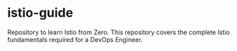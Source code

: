 # istio-guide
Repository to learn Istio from Zero. This repository covers the complete Istio fundamentals required for a DevOps Engineer.

